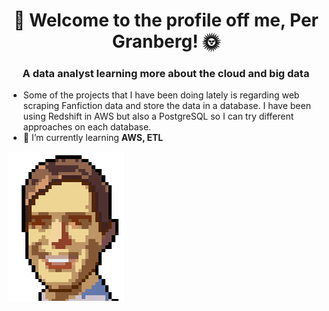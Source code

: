 

<h1 align="center">🎺 Welcome to the profile off me, Per Granberg! 🌞</h1>
<h3 align="center">A data analyst learning more about the cloud and big data</h3>

- Some of the projects that I have been doing lately is regarding web scraping Fanfiction data and store the data in a database. I have been using Redshift in AWS but also a PostgreSQL so I can try different approaches on each database.
- 🌱 I’m currently learning **AWS, ETL**

![](pixelper.png)

